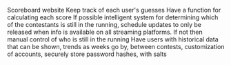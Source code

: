 Scoreboard website
Keep track of each user's guesses
Have a function for calculating each score
If possible intelligent system for determining which of the contestants is still in the running, schedule updates to only be released when info is available on all streaming platforms.
    If not then manual control of who is still in the running
Have users with historical data that can be shown, trends as weeks go by, between contests, customization of accounts, securely store password hashes, with salts 
